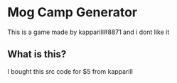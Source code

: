 # Mog Camp Generator

This is a game made by kapparill#8871 and i dont like it

## What is this?

I bought this src code for $5 from kapparill
